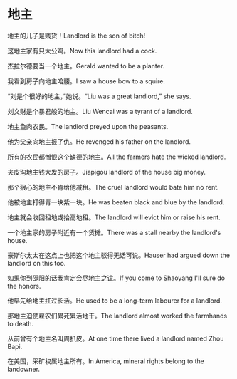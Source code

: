 # 地主

<p><span class="chinese">地主的儿子是贱货！</span><span class="english">Landlord is the son of bitch!</span></p>

<p><span class="chinese">这地主家有只大公鸡。</span><span class="english">Now this landlord had a cock.</span></p>

<p><span class="chinese">杰拉尔德要当一个地主。</span><span class="english">Gerald wanted to be a planter.</span></p>

<p><span class="chinese">我看到房子向地主哈腰。</span><span class="english">I saw a house bow to a squire.</span></p>

<p><span class="chinese">“刘是个很好的地主，”她说。</span><span class="english">“Liu was a great landlord,” she says.</span></p>

<p><span class="chinese">刘文财是个暴君般的地主。</span><span class="english">Liu Wencai was a tyrant of a landlord.</span></p>

<p><span class="chinese">地主鱼肉农民。</span><span class="english">The landlord preyed upon the peasants.</span></p>

<p><span class="chinese">他为父亲向地主报了仇。</span><span class="english">He revenged his father on the landlord.</span></p>

<p><span class="chinese">所有的农民都憎恨这个缺德的地主。</span><span class="english">All the farmers hate the wicked landlord.</span></p>

<p><span class="chinese">夹皮沟地主钱大发的房子。</span><span class="english">Jiapigou landlord of the house big money.</span></p>

<p><span class="chinese">那个狠心的地主不肯给他减租。</span><span class="english">The cruel landlord would bate him no rent.</span></p>

<p><span class="chinese">他被地主打得青一块紫一块。</span><span class="english">He was beaten black and blue by the landlord.</span></p>

<p><span class="chinese">地主就会收回租地或抬高地租。</span><span class="english">The landlord will evict him or raise his rent.</span></p>

<p><span class="chinese">一个地主家的房子附近有一个货摊。</span><span class="english">There was a stall nearby the landlord's house.</span></p>

<p><span class="chinese">豪斯尔太太在这点上也把这个地主驳得无话可说。</span><span class="english">Hauser had argued down the landlord on this too.</span></p>

<p><span class="chinese">如果你到邵阳的话我肯定会尽地主之谊。</span><span class="english">If you come to Shaoyang I'll sure do the honors.</span></p>

<p><span class="chinese">他早先给地主扛过长活。</span><span class="english">He used to be a long-term labourer for a landlord.</span></p>

<p><span class="chinese">那地主迫使雇农们累死累活地干。</span><span class="english">The landlord almost worked the farmhands to death.</span></p>

<p><span class="chinese">从前曾有个地主名叫周扒皮。</span><span class="english">At one time there lived a landlord named Zhou Bapi.</span></p>

<p><span class="chinese">在美国，采矿权属地主所有。</span><span class="english">In America, mineral rights belong to the landowner.</span></p>


